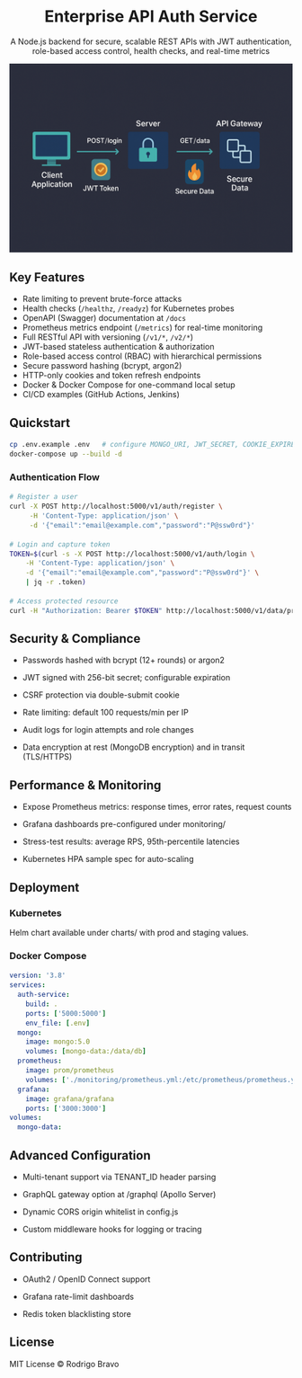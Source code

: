 
<h1 align="center">
  Enterprise API Auth Service
</h1>

<p align="center">
A Node.js backend for secure, scalable REST APIs with JWT authentication, role-based access control, health checks, and real-time metrics
</p>


<p align="center">
  <img src="docs/architecture_api.png" alt="Architecture Diagram" width="600">
</p>





## Key Features

- Rate limiting to prevent brute-force attacks
- Health checks (`/healthz`, `/readyz`) for Kubernetes probes
- OpenAPI (Swagger) documentation at `/docs`
- Prometheus metrics endpoint (`/metrics`) for real-time monitoring
- Full RESTful API with versioning (`/v1/*`, `/v2/*`)
- JWT-based stateless authentication & authorization
- Role-based access control (RBAC) with hierarchical permissions
- Secure password hashing (bcrypt, argon2)
- HTTP-only cookies and token refresh endpoints
- Docker & Docker Compose for one-command local setup
- CI/CD examples (GitHub Actions, Jenkins)


## Quickstart

```bash
cp .env.example .env   # configure MONGO_URI, JWT_SECRET, COOKIE_EXPIRE_DAYS, RATE_LIMIT
docker-compose up --build -d
```

### Authentication Flow

```bash
# Register a user
curl -X POST http://localhost:5000/v1/auth/register \
     -H 'Content-Type: application/json' \
     -d '{"email":"email@example.com","password":"P@ssw0rd"}'

# Login and capture token
TOKEN=$(curl -s -X POST http://localhost:5000/v1/auth/login \
    -H 'Content-Type: application/json' \
    -d '{"email":"email@example.com","password":"P@ssw0rd"}' \
    | jq -r .token)

# Access protected resource
curl -H "Authorization: Bearer $TOKEN" http://localhost:5000/v1/data/profile
```

## Security & Compliance
* Passwords hashed with bcrypt (12+ rounds) or argon2

* JWT signed with 256-bit secret; configurable expiration

* CSRF protection via double-submit cookie

* Rate limiting: default 100 requests/min per IP

* Audit logs for login attempts and role changes

* Data encryption at rest (MongoDB encryption) and in transit (TLS/HTTPS)

## Performance & Monitoring
* Expose Prometheus metrics: response times, error rates, request counts

* Grafana dashboards pre-configured under monitoring/

* Stress-test results: average RPS, 95th-percentile latencies

* Kubernetes HPA sample spec for auto-scaling

## Deployment

### Kubernetes
Helm chart available under charts/ with prod and staging values.

### Docker Compose
```yaml
version: '3.8'
services:
  auth-service:
    build: .
    ports: ['5000:5000']
    env_file: [.env]
  mongo:
    image: mongo:5.0
    volumes: [mongo-data:/data/db]
  prometheus:
    image: prom/prometheus
    volumes: ['./monitoring/prometheus.yml:/etc/prometheus/prometheus.yml']
  grafana:
    image: grafana/grafana
    ports: ['3000:3000']
volumes:
  mongo-data:
```

## Advanced Configuration
* Multi-tenant support via TENANT_ID header parsing

* GraphQL gateway option at /graphql (Apollo Server)

* Dynamic CORS origin whitelist in config.js

* Custom middleware hooks for logging or tracing


## Contributing

* OAuth2 / OpenID Connect support

* Grafana rate-limit dashboards

* Redis token blacklisting store

## License
MIT License © Rodrigo Bravo
